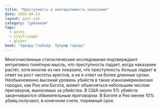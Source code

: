 ```yaml
---
title: "Преступность и неотвратимость наказания"
date: 2016-04-24
layout: post.njk
category: "урбанизм"
tags:
  - posts
  - cityTriumph
  - glazer
book: "Эдвард Глейзер. Триумф города"
---
```


Многочисленные статистические исследования подтверждают интуитивно понятную мысль, что преступность падает, когда наказание растет, хотя многие из них показали, что преступность больше падает в ответ на рост частоты арестов, а не в ответ на более длинные сроки. Необыкновенно высокий уровень убийств в таких южноамериканских городах, как Рио или Богота, может объясняться небольшим числом приговоров, выносимых за убийства. В США около 5% убийств заканчиваются обвинительным приговором. В Боготе и Рио менее 10% убийц получают, в конечном счете, тюремный срок.
